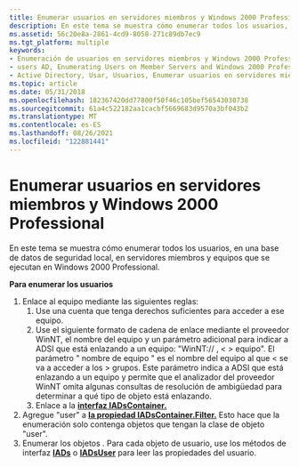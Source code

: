```yaml
---
title: Enumerar usuarios en servidores miembros y Windows 2000 Professional
description: En este tema se muestra cómo enumerar todos los usuarios, en una base de datos de seguridad local, en servidores miembros y equipos que se ejecutan en Windows 2000 Professional.
ms.assetid: 56c20e8a-2861-4cd9-8058-271c89db7ec9
ms.tgt_platform: multiple
keywords:
- Enumeración de usuarios en servidores miembros y Windows 2000 Professional AD
- users AD, Enumerating Users on Member Servers and Windows 2000 Professional
- Active Directory, Usar, Usuarios, Enumerar usuarios en servidores miembros y Windows 2000 Professional
ms.topic: article
ms.date: 05/31/2018
ms.openlocfilehash: 182367420dd77800f50f46c105bef56543030738
ms.sourcegitcommit: 61a4c522182aa1cacbf5669683d9570a3bf043b2
ms.translationtype: MT
ms.contentlocale: es-ES
ms.lasthandoff: 08/26/2021
ms.locfileid: "122881441"
---
```

# <a name="enumerating-users-on-member-servers-and-windows-2000-professional"></a>Enumerar usuarios en servidores miembros y Windows 2000 Professional

En este tema se muestra cómo enumerar todos los usuarios, en una base de datos de seguridad local, en servidores miembros y equipos que se ejecutan en Windows 2000 Professional.

**Para enumerar los usuarios**

1.  Enlace al equipo mediante las siguientes reglas:
    1.  Use una cuenta que tenga derechos suficientes para acceder a ese equipo.
    2.  Use el siguiente formato de cadena de enlace mediante el proveedor WinNT, el nombre del equipo y un parámetro adicional para indicar a ADSI que está enlazando a un equipo: "WinNT:// <computer name> , &lt; &gt; equipo". El parámetro " nombre de equipo " es el nombre del equipo al que &lt; se va a acceder a los &gt; grupos. Este parámetro indica a ADSI que está enlazando a un equipo y permite que el analizador del proveedor WinNT omita algunas consultas de resolución de ambigüedad para determinar a qué tipo de objeto está enlazando.
    3.  Enlace a la [**interfaz IADsContainer.**](/windows/desktop/api/iads/nn-iads-iadscontainer)
2.  Agregue "user" a [**la propiedad IADsContainer.Filter.**](/windows/desktop/ADSI/iadscontainer-property-methods) Esto hace que la enumeración solo contenga objetos que tengan la clase de objeto "user".
3.  Enumerar los objetos . Para cada objeto de usuario, use los métodos de interfaz [**IADs**](/windows/desktop/api/iads/nn-iads-iads) o [**IADsUser**](/windows/desktop/api/iads/nn-iads-iadsuser) para leer las propiedades del usuario.

 

 
